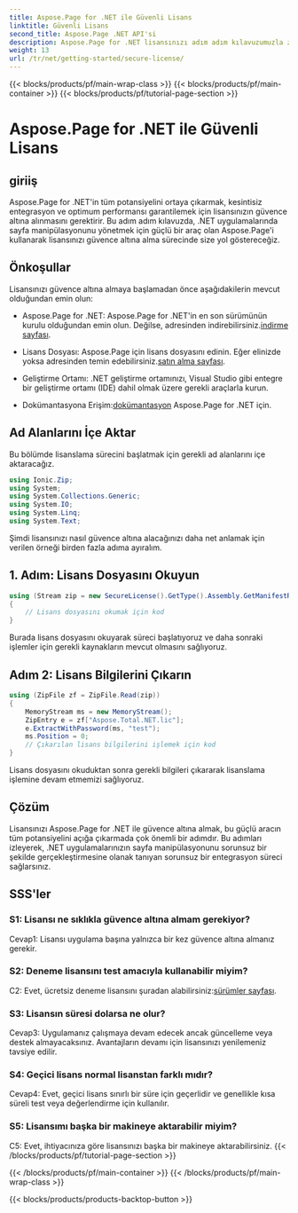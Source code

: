 ```yaml
---
title: Aspose.Page for .NET ile Güvenli Lisans
linktitle: Güvenli Lisans
second_title: Aspose.Page .NET API'si
description: Aspose.Page for .NET lisansınızı adım adım kılavuzumuzla zahmetsizce güvence altına alın. .NET uygulamalarınızda kusursuz sayfa manipülasyonu için tam potansiyelin kilidini açın.
weight: 13
url: /tr/net/getting-started/secure-license/
---
```


{{< blocks/products/pf/main-wrap-class >}}
{{< blocks/products/pf/main-container >}}
{{< blocks/products/pf/tutorial-page-section >}}

# Aspose.Page for .NET ile Güvenli Lisans

## giriiş

Aspose.Page for .NET'in tüm potansiyelini ortaya çıkarmak, kesintisiz entegrasyon ve optimum performansı garantilemek için lisansınızın güvence altına alınmasını gerektirir. Bu adım adım kılavuzda, .NET uygulamalarında sayfa manipülasyonunu yönetmek için güçlü bir araç olan Aspose.Page'i kullanarak lisansınızı güvence altına alma sürecinde size yol göstereceğiz.

## Önkoşullar

Lisansınızı güvence altına almaya başlamadan önce aşağıdakilerin mevcut olduğundan emin olun:

-  Aspose.Page for .NET: Aspose.Page for .NET'in en son sürümünün kurulu olduğundan emin olun. Değilse, adresinden indirebilirsiniz.[indirme sayfası](https://releases.aspose.com/page/net/).

-  Lisans Dosyası: Aspose.Page için lisans dosyasını edinin. Eğer elinizde yoksa adresinden temin edebilirsiniz.[satın alma sayfası](https://purchase.aspose.com/buy).

- Geliştirme Ortamı: .NET geliştirme ortamınızı, Visual Studio gibi entegre bir geliştirme ortamı (IDE) dahil olmak üzere gerekli araçlarla kurun.

-  Dokümantasyona Erişim:[dokümantasyon](https://reference.aspose.com/page/net/) Aspose.Page for .NET için.

## Ad Alanlarını İçe Aktar

Bu bölümde lisanslama sürecini başlatmak için gerekli ad alanlarını içe aktaracağız.


```csharp
using Ionic.Zip;
using System;
using System.Collections.Generic;
using System.IO;
using System.Linq;
using System.Text;
```

Şimdi lisansınızı nasıl güvence altına alacağınızı daha net anlamak için verilen örneği birden fazla adıma ayıralım.

## 1. Adım: Lisans Dosyasını Okuyun

```csharp
using (Stream zip = new SecureLicense().GetType().Assembly.GetManifestResourceStream("Aspose.Total.NET.lic.zip"))
{
    // Lisans dosyasını okumak için kod
}
```

Burada lisans dosyasını okuyarak süreci başlatıyoruz ve daha sonraki işlemler için gerekli kaynakların mevcut olmasını sağlıyoruz.

## Adım 2: Lisans Bilgilerini Çıkarın

```csharp
using (ZipFile zf = ZipFile.Read(zip))
{
    MemoryStream ms = new MemoryStream();
    ZipEntry e = zf["Aspose.Total.NET.lic"];
    e.ExtractWithPassword(ms, "test");
    ms.Position = 0;
    // Çıkarılan lisans bilgilerini işlemek için kod
}
```

Lisans dosyasını okuduktan sonra gerekli bilgileri çıkararak lisanslama işlemine devam etmemizi sağlıyoruz.

## Çözüm

Lisansınızı Aspose.Page for .NET ile güvence altına almak, bu güçlü aracın tüm potansiyelini açığa çıkarmada çok önemli bir adımdır. Bu adımları izleyerek, .NET uygulamalarınızın sayfa manipülasyonunu sorunsuz bir şekilde gerçekleştirmesine olanak tanıyan sorunsuz bir entegrasyon süreci sağlarsınız.

## SSS'ler

### S1: Lisansı ne sıklıkla güvence altına almam gerekiyor?

Cevap1: Lisansı uygulama başına yalnızca bir kez güvence altına almanız gerekir.

### S2: Deneme lisansını test amacıyla kullanabilir miyim?

 C2: Evet, ücretsiz deneme lisansını şuradan alabilirsiniz:[sürümler sayfası](https://releases.aspose.com/).

### S3: Lisansın süresi dolarsa ne olur?

Cevap3: Uygulamanız çalışmaya devam edecek ancak güncelleme veya destek almayacaksınız. Avantajların devamı için lisansınızı yenilemeniz tavsiye edilir.

### S4: Geçici lisans normal lisanstan farklı mıdır?

Cevap4: Evet, geçici lisans sınırlı bir süre için geçerlidir ve genellikle kısa süreli test veya değerlendirme için kullanılır.

### S5: Lisansımı başka bir makineye aktarabilir miyim?

C5: Evet, ihtiyacınıza göre lisansınızı başka bir makineye aktarabilirsiniz.
{{< /blocks/products/pf/tutorial-page-section >}}

{{< /blocks/products/pf/main-container >}}
{{< /blocks/products/pf/main-wrap-class >}}

{{< blocks/products/products-backtop-button >}}

